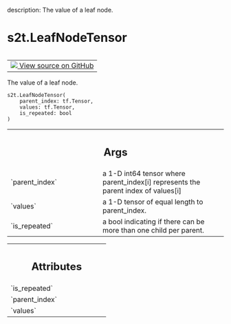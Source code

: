 description: The value of a leaf node.

<div itemscope itemtype="http://developers.google.com/ReferenceObject">
<meta itemprop="name" content="s2t.LeafNodeTensor" />
<meta itemprop="path" content="Stable" />
<meta itemprop="property" content="__init__"/>
</div>

# s2t.LeafNodeTensor

<!-- Insert buttons and diff -->

<table class="tfo-notebook-buttons tfo-api nocontent" align="left">
<td>
  <a target="_blank" href="https://github.com/google/struct2tensor/blob/master/struct2tensor/prensor.py">
    <img src="https://www.tensorflow.org/images/GitHub-Mark-32px.png" />
    View source on GitHub
  </a>
</td>
</table>



The value of a leaf node.

<pre class="devsite-click-to-copy prettyprint lang-py tfo-signature-link">
<code>s2t.LeafNodeTensor(
    parent_index: tf.Tensor,
    values: tf.Tensor,
    is_repeated: bool
)
</code></pre>



<!-- Placeholder for "Used in" -->


<!-- Tabular view -->
 <table class="responsive fixed orange">
<colgroup><col width="214px"><col></colgroup>
<tr><th colspan="2"><h2 class="add-link">Args</h2></th></tr>

<tr>
<td>
`parent_index`
</td>
<td>
a 1-D int64 tensor where parent_index[i] represents the
parent index of values[i]
</td>
</tr><tr>
<td>
`values`
</td>
<td>
a 1-D tensor of equal length to parent_index.
</td>
</tr><tr>
<td>
`is_repeated`
</td>
<td>
a bool indicating if there can be more than one child per
parent.
</td>
</tr>
</table>





<!-- Tabular view -->
 <table class="responsive fixed orange">
<colgroup><col width="214px"><col></colgroup>
<tr><th colspan="2"><h2 class="add-link">Attributes</h2></th></tr>

<tr>
<td>
`is_repeated`
</td>
<td>

</td>
</tr><tr>
<td>
`parent_index`
</td>
<td>

</td>
</tr><tr>
<td>
`values`
</td>
<td>

</td>
</tr>
</table>



